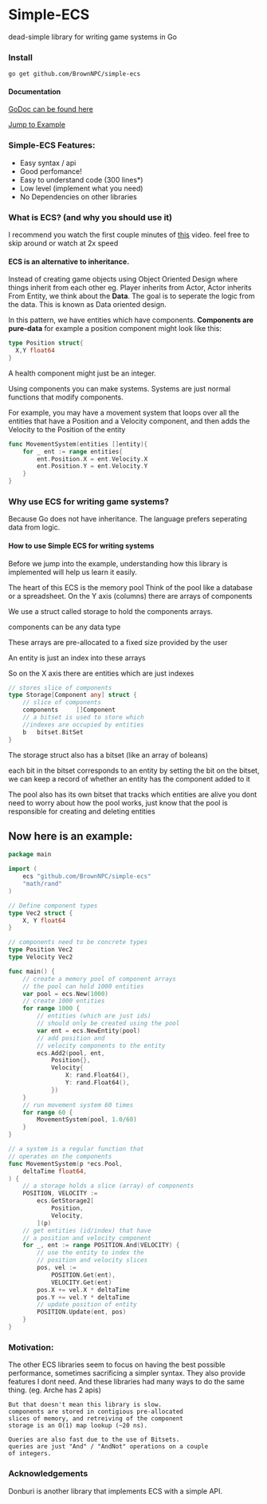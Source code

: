 # Simple-ECS
dead-simple library for writing
game systems in Go

### Install
```go get github.com/BrownNPC/simple-ecs```

#### Documentation
[GoDoc can be found here](https://pkg.go.dev/github.com/BrownNPC/simple-ecs#pkg-variables)

[Jump to Example](https://github.com/BrownNPC/simple-ecs/README.md#now-here-is-an-example)

### Simple-ECS Features:
- Easy syntax / api
- Good perfomance!
- Easy to understand code (300 lines*)
- Low level (implement what you need)
- No Dependencies on other libraries


### What is ECS? (and why you should use it)
I recommend you watch the first couple minutes of [this](https://youtu.be/9LNgSDP1zrw?t=2m40s)
video. feel free to skip around
or watch at 2x speed

#### ECS is an alternative to inheritance.


Instead of creating game objects using Object Oriented Design where
things inherit from each other eg.
Player inherits from Actor, Actor inherits From Entity,
we
think about the **Data**. The goal is to
seperate the logic from the data.
This is known as
Data oriented design.

In this pattern, we have entities
which have components.
**Components are pure-data**
for example a position component
might look like this:
```go
type Position struct{
  X,Y float64
}
```
A health component might
just be an integer.

Using components you can make systems.
Systems are just normal functions that
modify components.

For example, you may have a movement system
that loops over all the entities that
have a Position and a Velocity component,
and then
adds the Velocity to the Position of the entity

```go
func MovementSystem(entities []entity){
	for _ ent := range entities{
		ent.Position.X = ent.Velocity.X
		ent.Position.Y = ent.Velocity.Y
	}
}
```

### Why use ECS for writing game systems?
  Because Go does not have inheritance.
  The language prefers seperating data from
  logic.

#### How to use Simple ECS for writing systems
Before we jump into the example, understanding how
this library is implemented will help us learn it easily.

The heart of this ECS is the memory pool
Think of the pool like a database or a spreadsheet.
On the Y axis (columns) there are arrays of components

We use a struct called storage to hold the components arrays.

components can be any data type

These arrays are pre-allocated to a fixed size provided by the user

An entity is just an index into these arrays

So on the X axis there are entities which are just indexes
```go
// stores slice of components
type Storage[Component any] struct {
	// slice of components
	components     []Component
	// a bitset is used to store which
	//indexes are occupied by entities
	b   bitset.BitSet
}
```
The storage struct also has a bitset (like an array of boleans)

each bit in the bitset corresponds to an entity
by setting the bit on the bitset, we can keep
a record of whether an entity has the component added to it

The pool also has its own bitset that tracks which entities are alive
you dont need to worry about how the pool works, just know that the
pool is responsible for creating and deleting entities

## Now here is an example:
```go
package main

import (
	ecs "github.com/BrownNPC/simple-ecs"
	"math/rand"
)

// Define component types
type Vec2 struct {
	X, Y float64
}

// components need to be concrete types
type Position Vec2
type Velocity Vec2

func main() {
	// create a memory pool of component arrays
	// the pool can hold 1000 entities
	var pool = ecs.New(1000)
	// create 1000 entities
	for range 1000 {
		// entities (which are just ids)
		// should only be created using the pool
		var ent = ecs.NewEntity(pool)
		// add position and
		// velocity components to the entity
		ecs.Add2(pool, ent,
			Position{},
			Velocity{
				X: rand.Float64(),
				Y: rand.Float64(),
			})
	}
	// run movement system 60 times
	for range 60 {
		MovementSystem(pool, 1.0/60)
	}
}

// a system is a regular function that
// operates on the components
func MovementSystem(p *ecs.Pool,
	deltaTime float64,
) {
	// a storage holds a slice (array) of components
	POSITION, VELOCITY :=
		ecs.GetStorage2[
			Position,
			Velocity,
		](p)
	// get entities (id/index) that have
	// a position and velocity component
	for _, ent := range POSITION.And(VELOCITY) {
		// use the entity to index the
		// position and velocity slices
		pos, vel :=
			POSITION.Get(ent),
			VELOCITY.Get(ent)
		pos.X += vel.X * deltaTime
		pos.Y += vel.Y * deltaTime
		// update position of entity
		POSITION.Update(ent, pos)
	}
}
```


### Motivation:
  The other ECS libraries seem
  to focus on having the best
  possible performance,
  sometimes sacrificing a
  simpler syntax. They also provide features
  I dont need.
  And these libraries had
  many ways to do
  the same thing. (eg. Arche has 2 apis)

	But that doesn't mean this library is slow.
	components are stored in contigious pre-allocated
	slices of memory, and retreiving of the component
	storage is an O(1) map lookup (~20 ns).

	Queries are also fast due to the use of Bitsets.
	queries are just "And" / "AndNot" operations on a couple
	of integers.


### Acknowledgements
  Donburi is another library that
  implements ECS with a simple API.
